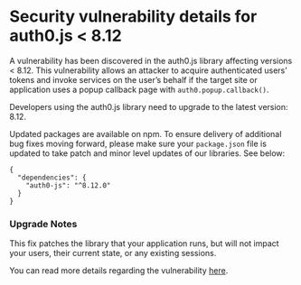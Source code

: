 # Security vulnerability details for auth0.js < 8.12
A vulnerability has been discovered in the auth0.js library affecting versions < 8.12. This vulnerability allows an attacker to acquire authenticated users’ tokens and invoke services on the user’s behalf if the target site or application uses a popup callback page with `auth0.popup.callback()`.

Developers using the auth0.js library need to upgrade to the latest version: 8.12.

Updated packages are available on npm. To ensure delivery of additional bug fixes moving forward, please make sure your `package.json` file is updated to take patch and minor level updates of our libraries. See below:

```
{
  "dependencies": {
    "auth0-js": "^8.12.0"
  }
}
```

###  Upgrade Notes

This fix patches the library that your application runs, but will not impact your users, their current state, or any existing sessions.

You can read more details regarding the vulnerability [here](https://auth0.com/docs/).
